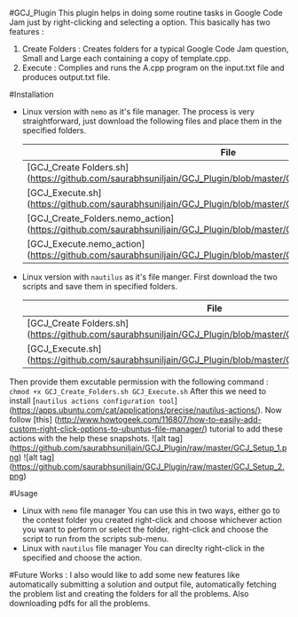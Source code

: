 #GCJ_Plugin
This plugin helps in doing some routine tasks in Google Code Jam just by right-clicking and selecting a option.
This basically has two features :

1. Create Folders : Creates folders for a typical Google Code Jam question, Small and Large each containing a copy of template.cpp.
2. Execute : Complies and runs the A.cpp program on the input.txt file and produces output.txt file.

#Installation
- Linux version with `nemo` as it's file manager.
The process is very straightforward, just download the following files and place them in the specified folders.

    File | Folder to save
    --- | ---
    [GCJ_Create Folders.sh] (https://github.com/saurabhsuniljain/GCJ_Plugin/blob/master/GCJ_Create%20Folders.sh) | /home/$USER/.local/share/nemo/scripts
    [GCJ_Execute.sh] (https://github.com/saurabhsuniljain/GCJ_Plugin/blob/master/GCJ_Execute.sh) | /home/$USER/.local/share/nemo/scripts
    [GCJ_Create_Folders.nemo_action] (https://github.com/saurabhsuniljain/GCJ_Plugin/blob/master/GCJ_Create_Folders.nemo_action) | /home/$USER/.local/share/nemo/actions
    [GCJ_Execute.nemo_action] (https://github.com/saurabhsuniljain/GCJ_Plugin/blob/master/GCJ_Execute.nemo_action) | /home/$USER/.local/share/nemo/actions

    
- Linux version with `nautilus` as it's file manger.
First download the two scripts and save them in specified folders.

    File | Folder to save
    --- | ---
    [GCJ_Create Folders.sh] (https://github.com/saurabhsuniljain/GCJ_Plugin/blob/master/GCJ_Create%20Folders.sh) | /home/$USER/
    [GCJ_Execute.sh] (https://github.com/saurabhsuniljain/GCJ_Plugin/blob/master/GCJ_Execute.sh) | /home/$USER/
Then provide them excutable permission with the following command :
`chmod +x GCJ_Create_Folders.sh GCJ_Execute.sh`
After this we need to install [`nautilus actions configuration tool`] (https://apps.ubuntu.com/cat/applications/precise/nautilus-actions/).
Now follow [this] (http://www.howtogeek.com/116807/how-to-easily-add-custom-right-click-options-to-ubuntus-file-manager/) tutorial to add these actions with the help these snapshots.
![alt tag] (https://github.com/saurabhsuniljain/GCJ_Plugin/raw/master/GCJ_Setup_1.png)
![alt tag] (https://github.com/saurabhsuniljain/GCJ_Plugin/raw/master/GCJ_Setup_2.png)

#Usage
- Linux with `nemo` file manager
You can use this in two ways, either go to the contest folder you created right-click and choose whichever action you want to perform or select the folder, right-click and choose the script to run from the scripts sub-menu.
- Linux with `nautilus` file manager
You can direclty right-click in the specified and choose the action.

#Future Works :
I also would like to add some new features like automatically submitting a solution and output file, automatically fetching the problem list and creating the folders for all the problems. Also downloading pdfs for all the problems.

